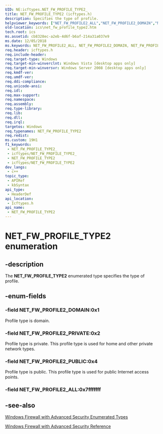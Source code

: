 ```yaml
---
UID: NE:icftypes.NET_FW_PROFILE_TYPE2_
title: NET_FW_PROFILE_TYPE2 (icftypes.h)
description: Specifies the type of profile.
helpviewer_keywords: ["NET_FW_PROFILE2_ALL","NET_FW_PROFILE2_DOMAIN","NET_FW_PROFILE2_PRIVATE","NET_FW_PROFILE2_PUBLIC","NET_FW_PROFILE_TYPE2","NET_FW_PROFILE_TYPE2 enumeration [ICS/ICF]","NET_FW_PROFILE_TYPE2_","icftypes/NET_FW_PROFILE2_ALL","icftypes/NET_FW_PROFILE2_DOMAIN","icftypes/NET_FW_PROFILE2_PRIVATE","icftypes/NET_FW_PROFILE2_PUBLIC","icftypes/NET_FW_PROFILE_TYPE2","ics.net_fw_profile_type2"]
old-location: ics\net_fw_profile_type2.htm
tech.root: ics
ms.assetid: cb8328ec-a2eb-4d6f-b6af-214a31a037e9
ms.date: 12/05/2018
ms.keywords: NET_FW_PROFILE2_ALL, NET_FW_PROFILE2_DOMAIN, NET_FW_PROFILE2_PRIVATE, NET_FW_PROFILE2_PUBLIC, NET_FW_PROFILE_TYPE2, NET_FW_PROFILE_TYPE2 enumeration [ICS/ICF], NET_FW_PROFILE_TYPE2_, icftypes/NET_FW_PROFILE2_ALL, icftypes/NET_FW_PROFILE2_DOMAIN, icftypes/NET_FW_PROFILE2_PRIVATE, icftypes/NET_FW_PROFILE2_PUBLIC, icftypes/NET_FW_PROFILE_TYPE2, ics.net_fw_profile_type2
req.header: icftypes.h
req.include-header: 
req.target-type: Windows
req.target-min-winverclnt: Windows Vista [desktop apps only]
req.target-min-winversvr: Windows Server 2008 [desktop apps only]
req.kmdf-ver: 
req.umdf-ver: 
req.ddi-compliance: 
req.unicode-ansi: 
req.idl: 
req.max-support: 
req.namespace: 
req.assembly: 
req.type-library: 
req.lib: 
req.dll: 
req.irql: 
targetos: Windows
req.typenames: NET_FW_PROFILE_TYPE2
req.redist: 
ms.custom: 19H1
f1_keywords:
 - NET_FW_PROFILE_TYPE2_
 - icftypes/NET_FW_PROFILE_TYPE2_
 - NET_FW_PROFILE_TYPE2
 - icftypes/NET_FW_PROFILE_TYPE2
dev_langs:
 - c++
topic_type:
 - APIRef
 - kbSyntax
api_type:
 - HeaderDef
api_location:
 - Icftypes.h
api_name:
 - NET_FW_PROFILE_TYPE2
---
```


# NET_FW_PROFILE_TYPE2 enumeration


## -description

The 
<b>NET_FW_PROFILE_TYPE2</b> enumerated type  specifies the type of profile.

## -enum-fields

### -field NET_FW_PROFILE2_DOMAIN:0x1

Profile type is domain.

### -field NET_FW_PROFILE2_PRIVATE:0x2

Profile type is private. This profile type is used for home and other private network types.

### -field NET_FW_PROFILE2_PUBLIC:0x4

Profile type is public. This profile type is used for public Internet access points.

### -field NET_FW_PROFILE2_ALL:0x7fffffff

## -see-also

<a href="/previous-versions/windows/desktop/ics/windows-firewall-with-advanced-security-enumerated-types">Windows Firewall with Advanced Security Enumerated Types</a>



<a href="/previous-versions/windows/desktop/ics/windows-firewall-with-advanced-security-reference">Windows Firewall with Advanced Security Reference</a>
